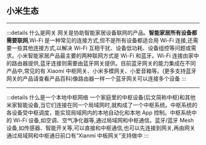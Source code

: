 <end-time time="新增时间: 2023-04-23" />

## 小米生态

---

:::details 什么是网关
网关是协助智能家居设备联网的产品。**智能家居所有设备都需要联网**,Wi-Fi 是一种常见的连接方式,但不是所有设备都适合用 Wi-Fi 连接,还需要一些其他连接方式,以解决 Wi-Fi 互相干扰、设备低功耗、设备组控等问题或需求。小米智能家居产品最主要的两种联网方式是 Wi-Fi 和蓝牙。Wi-Fi 连接由家中的路由器提供,蓝牙连接则需要由蓝牙网关提供。目前蓝牙网关的能力集成在不同产品中,常见的有 Xiaomi 中枢网关、小米多模网关、小爱音箱等。(更多支持蓝牙网关的产品请查看产品百科)像路由器一样一个蓝牙网关可以连接多个设备
:::

---

:::details 什么是一个本地中枢网络
一个家庭里的中枢设备(后文简称中枢)和其他米家智能设备,当它们连接在同一个局域网时,就构成了一个中枢系统。中枢系统的各设备受中枢调度，能实现局域网内的本地自动化和本地 App 控制。中枢系统中的 Wi-Fi 设备,如空调、空气净化器等,通过局域网和中枢通信。蓝牙/蓝牙 Mesh 设备,如传感器、智能开关等,可以直接和中枢通信,也可以先连接到网关,再由网关通过局域网和中枢通日前口有“Xianmi 中板网关”支持做中
:::
